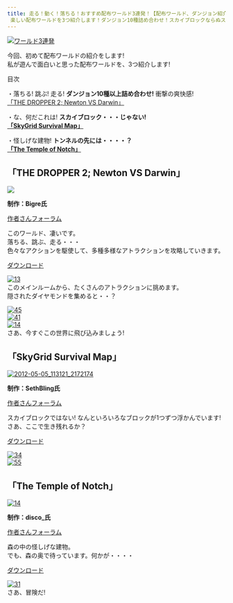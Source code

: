 ```yaml
---
title: 走る！動く！落ちる！おすすめ配布ワールド3連発！【配布ワールド、ダンジョン紹介】
 楽しい配布ワールドを3つ紹介します！ダンジョン10種詰め合わせ！スカイブロックならぬスカイグリッド！超大型巨人・・・・じゃない！
---
```


[![ワールド3連発](https://cdn-ak.f.st-hatena.com/images/fotolife/s/sasigume/20210208/20210208150442.jpg)](#8/9/89d198bc.jpg "ワールド3連発")

今回、初めて配布ワールドの紹介をします!  
私が遊んで面白いと思った配布ワールドを、3つ紹介します!

目次

・落ちる! 跳ぶ! 走る! **ダンジョン10種以上詰め合わせ!** 衝撃の爽快感!  
 [「THE DROPPER 2; Newton VS Darwin」](/36887784/#dr)

・な、何だこれは! **スカイブロック・・・じゃない!**  
**[「SkyGrid Survival Map」](/36887784/#sg)**  
  
・怪しげな建物! **トンネルの先には・・・・？**  
[**「The Temple of Notch」**](/36887784/#tn) 

## 「THE DROPPER 2; Newton VS Darwin」 

![](https://cdn-ak.f.st-hatena.com/images/fotolife/s/sasigume/20210208/20210208074607.jpg)

**制作：Bigre氏**

[作者さんフォーラム](http://www.planetminecraft.com/project/the-dropper-2-newton-vs-darwin/)

このワールド、凄いです。  
落ちる、跳ぶ、走る・・・  
色々なアクションを駆使して、多種多様なアトラクションを攻略していきます。

[ダウンロード](http://adf.ly/a9Gxk)

[![13](https://cdn-ak.f.st-hatena.com/images/fotolife/s/sasigume/20210208/20210208152701.png)](#a/0/a0644b52.png "13")  
このメインルームから、たくさんのアトラクションに挑めます。  
隠されたダイヤモンドを集めると・・？

[![45](https://cdn-ak.f.st-hatena.com/images/fotolife/s/sasigume/20210208/20210208130020.png)](#1/0/107468e2.png "45")  
[![41](https://cdn-ak.f.st-hatena.com/images/fotolife/s/sasigume/20210208/20210208144138.png)](#7/5/7516a04c.png "41")  
[![14](https://cdn-ak.f.st-hatena.com/images/fotolife/s/sasigume/20210208/20210208142115.png)](#6/2/62dc3f45.png "14")  
さあ、今すぐこの世界に飛び込みましょう!

## 「SkyGrid Survival Map」

[![2012-05-05_113121_2172174](https://cdn-ak.f.st-hatena.com/images/fotolife/s/sasigume/20210208/20210208180429.jpg)](#f/b/fb58eaea.jpg "2012-05-05_113121_2172174")

**制作：SethBling氏**

[作者さんフォーラム](http://www.planetminecraft.com/project/skygrid-survival-map/)

スカイブロックではない! なんといろいろなブロックが1つずつ浮かんでいます!  
さあ、ここで生き残れるか？

[ダウンロード](http://www.mediafire.com/download/ipep9kwodvntoky/SkyGrid+1_5.zip)

[![34](https://cdn-ak.f.st-hatena.com/images/fotolife/s/sasigume/20210208/20210208135814.png)](#4/d/4dddfed4.png "34")  
[![55](https://cdn-ak.f.st-hatena.com/images/fotolife/s/sasigume/20210208/20210208134213.png)](#4/0/4028ede6.png "55")

## 「The Temple of Notch」

[![14](https://cdn-ak.f.st-hatena.com/images/fotolife/s/sasigume/20210208/20210208132542.png)](#2/9/29e86514.png "14")

**制作：disco\_氏**

[作者さんフォーラム](http://www.planetminecraft.com/project/the-shrine-of-notch/)

森の中の怪しげな建物。  
でも、森の奥で待っています。何かが・・・・

[ダウンロード](http://www.ocddisco.com/download/maps/The%20Temple%20of%20Notch%201.4.6%20by%20disco.zip) 

[![31](https://cdn-ak.f.st-hatena.com/images/fotolife/s/sasigume/20210208/20210208150040.png)](#8/6/869621aa.png "31")  
さあ、冒険だ!
